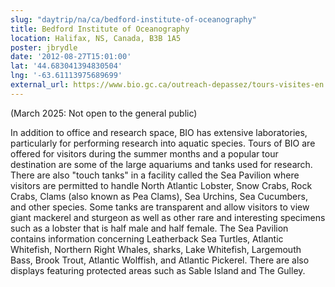 ```yaml
---
slug: "daytrip/na/ca/bedford-institute-of-oceanography"
title: Bedford Institute of Oceanography
location: Halifax, NS, Canada, B3B 1A5
poster: jbrydle
date: '2012-08-27T15:01:00'
lat: '44.683041394830504'
lng: '-63.61113975689699'
external_url: https://www.bio.gc.ca/outreach-depassez/tours-visites-en.php
---
```

(March 2025: Not open to the general public)

In addition to office and research space, BIO has extensive laboratories, particularly for performing research into aquatic species. Tours of BIO are offered for visitors during the summer months and a popular tour destination are some of the large aquariums and tanks used for research. There are also "touch tanks" in a facility called the Sea Pavilion where visitors are permitted to handle North Atlantic Lobster, Snow Crabs, Rock Crabs, Clams (also known as Pea Clams), Sea Urchins, Sea Cucumbers, and other species. Some tanks are transparent and allow visitors to view giant mackerel and sturgeon as well as other rare and interesting specimens such as a lobster that is half male and half female. The Sea Pavilion contains information concerning Leatherback Sea Turtles, Atlantic Whitefish, Northern Right Whales, sharks, Lake Whitefish, Largemouth Bass, Brook Trout, Atlantic Wolffish, and Atlantic Pickerel. There are also displays featuring protected areas such as Sable Island and The Gulley.
